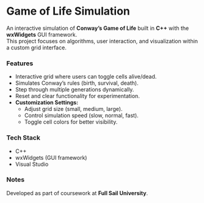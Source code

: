 # Game of Life Simulation

An interactive simulation of **Conway’s Game of Life** built in **C++** with the **wxWidgets** GUI framework.  
This project focuses on algorithms, user interaction, and visualization within a custom grid interface.  

### Features
- Interactive grid where users can toggle cells alive/dead.  
- Simulates Conway’s rules (birth, survival, death).  
- Step through multiple generations dynamically.  
- Reset and clear functionality for experimentation.  
- **Customization Settings:**
  - Adjust grid size (small, medium, large).  
  - Control simulation speed (slow, normal, fast).  
  - Toggle cell colors for better visibility.  

### Tech Stack
- C++  
- wxWidgets (GUI framework)  
- Visual Studio  

### Notes
Developed as part of coursework at **Full Sail University**.  
